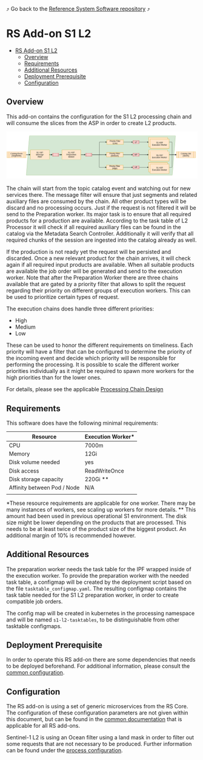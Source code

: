 :arrow_heading_up: Go back to the [Reference System Software repository](https://github.com/COPRS/reference-system-software) :arrow_heading_up:

# RS Add-on S1 L2
 
 * [RS Add-on S1 L2](#rs-add-on-s1-l2)
    * [Overview](#overview)
    * [Requirements](#requirements)
    * [Additional Resources](#additional-resources)
    * [Deployment Prerequisite](#deployment-prerequisite)
    * [Configuration](#configuration)

## Overview

This add-on contains the configuration for the S1 L2 processing chain and will consume the slices from the ASP in order to create L2 products.


![overview](./media/overview.png "Overview")

The chain will start from the topic catalog event and watching out for new services there. The message filter will ensure that just segments and related auxiliary files are consumed by the chain. All other product types will be discard and no processing occurs. Just if the request is not filtered it will be send to the Preparation worker. Its major task is to ensure that all required products for a production are available. According to the task table of L2 Processor it will check if all required auxiliary files can be found in the catalog via the Metadata Search Controller. Additionally it will verify that all required chunks of the session are ingested into the catalog already as well.

If the production is not ready yet the request will be persisted and discarded. Once a new relevant product for the chain arrives, it will check again if all required input products are available. When all suitable products are available the job order will be generated and send to the execution worker. Note that after the Preparation Worker there are three chains available that are gated by a priority filter that allows to split the request regarding their priority on different groups of execution workers. This can be used to prioritize certain types of request.

The execution chains does handle three different priorities:

* High
* Medium
* Low

These can be used to honor the different requirements on timeliness. Each priority will have a filter that can be configured to determine the priority of the incoming event and decide which priority will be responsible for performing the processing. It is possible to scale the different worker priorities individually as it might be required to spawn more workers for the high priorities than for the lower ones.

For details, please see the applicable [Processing Chain Design](https://github.com/COPRS/production-common/blob/main/docs/architecture/README.md#processing)

## Requirements

This software does have the following minimal requirements:

| Resource                    | Execution Worker* |
|-----------------------------|-------------|
| CPU                         | 7000m       |
| Memory                      | 12Gi        |
| Disk volume needed          | yes         |
| Disk access                 | ReadWriteOnce |
| Disk storage capacity       | 220Gi **    |
| Affinity between Pod / Node | N/A         |
|                             |             |

*These resource requirements are applicable for one worker. There may be many instances of workers, see scaling up workers for more details.
** This amount had been used in previous operational S1 environment. The disk size might be lower depending on the products that are processed. This needs to be at least twice of the product size of the biggest product. An additional margin of 10% is recommended however.

## Additional Resources 

The preparation worker needs the task table for the IPF wrapped inside of the execution worker. To provide the preparation worker with the needed task table, a configmap will be created by the deployment script based on the file ``tasktable_configmap.yaml``. The resulting configmap contains the task table needed for the S1 L2 preparation worker, in order to create compatible job orders. 

The config map will be created in kubernetes in the processing namespace and will be named ``s1-l2-tasktables``, to be distinguishable from other tasktable configmaps.

## Deployment Prerequisite

In order to operate this RS add-on there are some dependencies that needs to be deployed beforehand. For additional information, please consult the [common configuration](/common/README.md#deployment-prerequisite).

## Configuration

The RS add-on is using a set of generic microservices from the RS Core. The configuration of these configuration parameters are not given within this document, but can be found in the [common documentation](/common/README.md) that is applicable for all RS add-ons.

Sentinel-1 L2 is using an Ocean filter using a land mask in order to filter out some requests that are not necessary to be produced. Further information can be found under the [process configuration](/common/README.md#process-configuration).